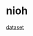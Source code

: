 # nioh

[dataset](https://www.aau.at/en/smart-systems-technologies/control-of-networked-systems/datasets/insane-dataset/)
